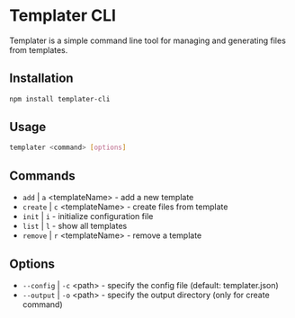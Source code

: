 # Templater CLI
Templater is a simple command line tool for managing and generating files from templates.

## Installation
```bash
npm install templater-cli
```

## Usage
```bash
templater <command> [options]
```

## Commands
- `add` | `a` \<templateName> - add a new template
- `create` | `c` \<templateName> - create files from template
- `init` | `i` - initialize configuration file
- `list` | `l` - show all templates
- `remove` | `r` \<templateName> - remove a template

## Options
- `--config` | `-c` \<path> - specify the config file (default: templater.json)
- `--output` | `-o` \<path> - specify the output directory (only for create command)
